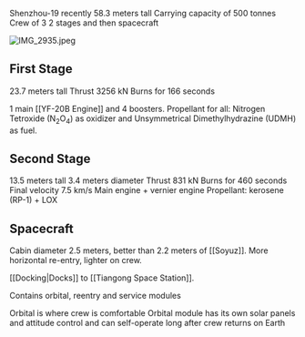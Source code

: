 Shenzhou-19 recently
58.3 meters tall
Carrying capacity of 500 tonnes
Crew of 3
2 stages and then spacecraft

![IMG\_2935.jpeg](img_2935.jpeg)

## First Stage

23.7 meters tall
Thrust 3256 kN
Burns for 166 seconds

1 main [[YF-20B Engine]] and 4 boosters.
Propellant for all: Nitrogen Tetroxide (N<sub>2</sub>O<sub>4</sub>) as oxidizer and Unsymmetrical Dimethylhydrazine (UDMH) as fuel.

## Second Stage

13.5 meters tall
3.4 meters diameter
Thrust 831 kN
Burns for 460 seconds
Final velocity 7.5 km/s
Main engine + vernier engine
Propellant: kerosene (RP-1) + LOX

## Spacecraft

Cabin diameter 2.5 meters, better than 2.2 meters of [[Soyuz]].
More horizontal re-entry, lighter on crew.

[[Docking|Docks]] to [[Tiangong Space Station]].

Contains orbital, reentry and service modules

Orbital is where crew is comfortable
Orbital module has its own solar panels and attitude control and can self-operate long after crew returns on Earth
